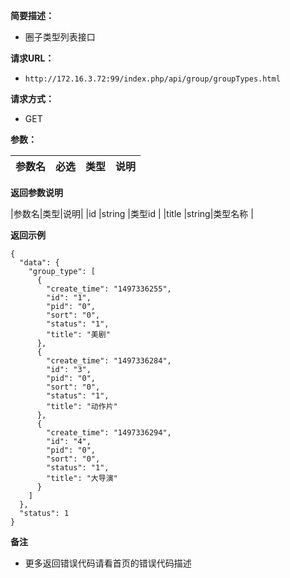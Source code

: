 **简要描述：** 

- 圈子类型列表接口

**请求URL：** 
- ` http://172.16.3.72:99/index.php/api/group/groupTypes.html `
  
**请求方式：**
- GET 

**参数：** 

|参数名|必选|类型|说明|
|:----    |:---|:----- |-----   |

 **返回参数说明** 

|参数名|类型|说明|
|id |string |类型id                           |
|title  |string|类型名称                           |

 **返回示例**

``` 
{
  "data": {
    "group_type": [
      {
        "create_time": "1497336255",
        "id": "1",
        "pid": "0",
        "sort": "0",
        "status": "1",
        "title": "美剧"
      },
      {
        "create_time": "1497336284",
        "id": "3",
        "pid": "0",
        "sort": "0",
        "status": "1",
        "title": "动作片"
      },
      {
        "create_time": "1497336294",
        "id": "4",
        "pid": "0",
        "sort": "0",
        "status": "1",
        "title": "大导演"
      }
    ]
  },
  "status": 1
}
```

 **备注** 

- 更多返回错误代码请看首页的错误代码描述


